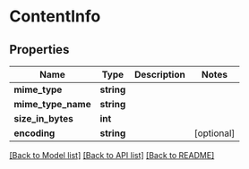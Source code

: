 # ContentInfo

## Properties
Name | Type | Description | Notes
------------ | ------------- | ------------- | -------------
**mime_type** | **string** |  | 
**mime_type_name** | **string** |  | 
**size_in_bytes** | **int** |  | 
**encoding** | **string** |  | [optional] 

[[Back to Model list]](../README.md#documentation-for-models) [[Back to API list]](../README.md#documentation-for-api-endpoints) [[Back to README]](../README.md)



